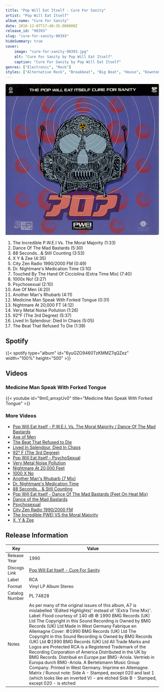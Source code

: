 ```yaml
---
title: "Pop Will Eat Itself - Cure For Sanity"
artist: "Pop Will Eat Itself"
album_name: "Cure For Sanity"
date: 2016-12-07T17:40:35.000000Z
release_id: "90393"
slug: "cure-for-sanity-90393"
hideSummary: true
cover:
    image: "cure-for-sanity-90393.jpg"
    alt: "Cure For Sanity by Pop Will Eat Itself"
    caption: "Cure For Sanity by Pop Will Eat Itself"
genres: ["Electronic", "Rock"]
styles: ["Alternative Rock", "Breakbeat", "Big Beat", "House", "Downtempo"]
---
```


![Cure For Sanity by Pop Will Eat Itself](cure-for-sanity-90393.jpg)

<!-- section break -->

1. The Incredible P.W.E.I Vs. The Moral Majority (1:33)
2. Dance Of The Mad Bastards (5:30)
3. 88 Seconds...& Still Counting (3:53)
4. X  Y & Zee (4:35)
5. City Zen Radio 1990/2000 FM (0:49)
6. Dr. Nightmare's Medication Time (3:10)
7. Touched By The Hand Of Cicciolina (Extra Time Mix) (7:40)
8. 1000x No! (3:27)
9. Psychosexual (2:10)
10. Axe Of Men (4:20)
11. Another Man's Rhubarb (4:11)
12. Medicine Man Speak With Forked Tongue (0:31)
13. Nightmare At 20,000 FT (4:12)
14. Very Metal Noise Pollution (1:26)
15. 92°F (The 3rd Degree) (5:37)
16. Lived In Splendour:  Died In Chaos (5:05)
17. The Beat That Refused To Die (1:39)

<!-- section break -->


## Spotify
{{< spotify type="album" id="6yuGZO9460TzKMMZ7qQZez" width="100%" height="500" >}}



## Videos
### Medicine Man Speak With Forked Tongue
{{< youtube id="9m0_amxpUv0" title="Medicine Man Speak With Forked Tongue" >}}<br>

### More Videos

- [Pop Will Eat Itself - P.W.E.I. Vs. The Moral Majority / Dance Of The Mad Bastards](https://www.youtube.com/watch?v=pk51UnRyzlM)
- [Axe of Men](https://www.youtube.com/watch?v=spFu4eFgBik)
- [The Beat That Refused to Die](https://www.youtube.com/watch?v=8mTqvzdKFFc)
- [Lived In Splendour, Died In Chaos](https://www.youtube.com/watch?v=JGs2rDQ_6cM)
- [92° F (The 3rd Degree)](https://www.youtube.com/watch?v=Y0fY_aFjnB4)
- [Pop Will Eat Itself - PsychoSexual](https://www.youtube.com/watch?v=JDFm-w8qQ-Q)
- [Very Metal Noise Pollution](https://www.youtube.com/watch?v=iL0hRD2Wr0A)
- [Nightmare At 20,000 Feet](https://www.youtube.com/watch?v=iLl9gLrwsmA)
- [1000 X No](https://www.youtube.com/watch?v=9ycq4ABS9-I)
- [Another Man's Rhubarb (7 Mix)](https://www.youtube.com/watch?v=VC1a48_mCVM)
- [Dr. Nightmare's Medication Time](https://www.youtube.com/watch?v=iWDDER65_5E)
- [88 Seconds... & Still Counting](https://www.youtube.com/watch?v=Qq_JYHTHj74)
- [Pop Will Eat Itself - Dance Of The Mad Bastards (Feet On Heat Mix)](https://www.youtube.com/watch?v=mKvc_jgK9mU)
- [Dance of the Mad Bastards](https://www.youtube.com/watch?v=nkDlSTjJBiE)
- [Psychosexual](https://www.youtube.com/watch?v=FGsVEcBbTMk)
- [City Zen Radio 1990/2000 FM](https://www.youtube.com/watch?v=UUN68Zc2C5w)
- [The Incredible PWEI VS the Moral Majority](https://www.youtube.com/watch?v=s-1OIIW2by0)
- [X, Y & Zee](https://www.youtube.com/watch?v=5Ec0o93zoYI)


## Release Information
|  Key           | Value                                                |
| ---------------| ---------------------------------------------------- |
| Release Year   | 1990                                   |
| Discogs Link   | [Pop Will Eat Itself - Cure For Sanity](https://www.discogs.com/release/90393-Pop-Will-Eat-Itself-Cure-For-Sanity) |
| Label          | RCA |
| Format         | Vinyl LP Album Stereo |
| Catalog Number | PL 74828 |
| Notes | As per many of the original issues of this album, A7 is mislabelled '(Edited Highlights)' instead of '(Extra Time Mix)'.  Label: Flood courtesy of 140 dB ℗ 1990 BMG Records (UK) Ltd The Copyright in this Sound Recording is Owned by BMG Records (UK) Ltd Made in West Germany Fabrique en Allemagne   Cover: ℗1990 BMG Records (UK) Ltd The Copyright in this Sound Recording is Owned by BMG Records (UK) Ltd  ©1990 BMG Records (UK) Ltd  All Trade Marks and Logos are Protected RCA is a Registered Trademark of the Recording Corporation of America Distributed in the UK by BMG Records. Distribué en Europe par BMG-Ariola. Vertrieb in Europa durch BMG-Ariola. A Bertelsmann Music Group Company. Printed in West Germany. Imprime en Allemagne.  Matrix / Runout note: Side A - Stamped, except 020 and last 1 (which looks like an inverted V) - are etched Side B - Stamped, except 020 - is etched |
